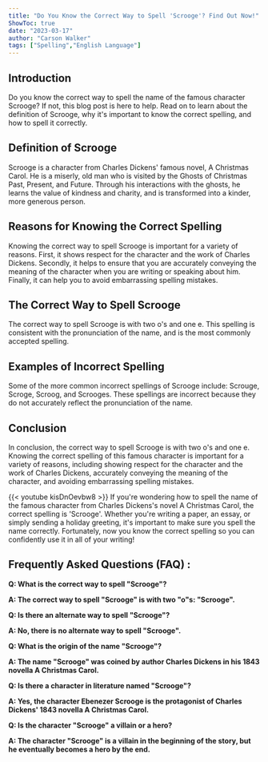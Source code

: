```yaml
---
title: "Do You Know the Correct Way to Spell 'Scrooge'? Find Out Now!"
ShowToc: true 
date: "2023-03-17"
author: "Carson Walker" 
tags: ["Spelling","English Language"]
---
```

## Introduction

Do you know the correct way to spell the name of the famous character Scrooge? If not, this blog post is here to help. Read on to learn about the definition of Scrooge, why it's important to know the correct spelling, and how to spell it correctly.

## Definition of Scrooge

Scrooge is a character from Charles Dickens' famous novel, A Christmas Carol. He is a miserly, old man who is visited by the Ghosts of Christmas Past, Present, and Future. Through his interactions with the ghosts, he learns the value of kindness and charity, and is transformed into a kinder, more generous person.

## Reasons for Knowing the Correct Spelling

Knowing the correct way to spell Scrooge is important for a variety of reasons. First, it shows respect for the character and the work of Charles Dickens. Secondly, it helps to ensure that you are accurately conveying the meaning of the character when you are writing or speaking about him. Finally, it can help you to avoid embarrassing spelling mistakes.

## The Correct Way to Spell Scrooge

The correct way to spell Scrooge is with two o's and one e. This spelling is consistent with the pronunciation of the name, and is the most commonly accepted spelling.

## Examples of Incorrect Spelling

Some of the more common incorrect spellings of Scrooge include: Scrouge, Scroge, Scroog, and Scrooges. These spellings are incorrect because they do not accurately reflect the pronunciation of the name.

## Conclusion

In conclusion, the correct way to spell Scrooge is with two o's and one e. Knowing the correct spelling of this famous character is important for a variety of reasons, including showing respect for the character and the work of Charles Dickens, accurately conveying the meaning of the character, and avoiding embarrassing spelling mistakes.

{{< youtube kisDnOevbw8 >}} 
If you're wondering how to spell the name of the famous character from Charles Dickens's novel A Christmas Carol, the correct spelling is 'Scrooge'. Whether you're writing a paper, an essay, or simply sending a holiday greeting, it's important to make sure you spell the name correctly. Fortunately, now you know the correct spelling so you can confidently use it in all of your writing!

## Frequently Asked Questions (FAQ) :
**Q: What is the correct way to spell "Scrooge"?**

**A: The correct way to spell "Scrooge" is with two "o"s: "Scrooge".**

**Q: Is there an alternate way to spell "Scrooge"?**

**A: No, there is no alternate way to spell "Scrooge".**

**Q: What is the origin of the name "Scrooge"?**

**A: The name "Scrooge" was coined by author Charles Dickens in his 1843 novella A Christmas Carol.**

**Q: Is there a character in literature named "Scrooge"?**

**A: Yes, the character Ebenezer Scrooge is the protagonist of Charles Dickens' 1843 novella A Christmas Carol.**

**Q: Is the character "Scrooge" a villain or a hero?**

**A: The character "Scrooge" is a villain in the beginning of the story, but he eventually becomes a hero by the end.**





